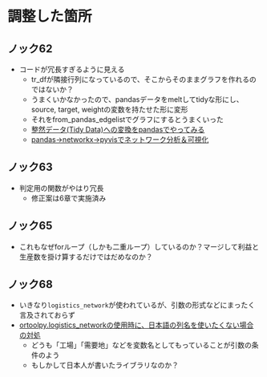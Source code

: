 # 調整した箇所

## ノック62
- コードが冗長すぎるように見える
    - tr_dfが隣接行列になっているので、そこからそのままグラフを作れるのではないか？
    - うまくいかなかったので、pandasデータをmeltしてtidyな形にし、source, target, weightの変数を持たせた形に変形
    - それをfrom_pandas_edgelistでグラフにするとうまくいった
    - [整然データ(Tidy Data)への変換をpandasでやってみる](https://qiita.com/ishida330/items/922caa7acb73c1540e28)
    - [pandas→networkx→pyvisでネットワーク分析＆可視化](https://qiita.com/niship2/items/9d7e2b6ab2ca1be18eaf)
    
## ノック63
- 判定用の関数がやはり冗長
    - 修正案は6章で実施済み
    
## ノック65
- これもなぜforループ（しかも二重ループ）しているのか？マージして利益と生産数を掛け算するだけではだめなのか？

## ノック68
- いきなり`logistics_network`が使われているが、引数の形式などにまったく言及されておらず
- [ortoolpy.logistics_networkの使用時に、日本語の列名を使いたくない場合の対処](https://qiita.com/miler0528/items/d9eea13fc3559a6b0c66)
    - どうも「工場」「需要地」などを変数名としてもっていることが引数の条件のよう
    - もしかして日本人が書いたライブラリなのか？